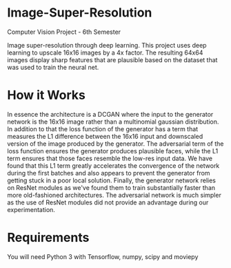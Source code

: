 # Image-Super-Resolution
Computer Vision Project - 6th Semester


Image super-resolution through deep learning. This project uses deep learning to upscale 16x16 images by a 4x factor. The resulting 64x64 images display sharp features that are plausible based on the dataset that was used to train the neural net.


# How it Works
In essence the architecture is a DCGAN where the input to the generator network is the 16x16 image rather than a multinomial gaussian distribution.
In addition to that the loss function of the generator has a term that measures the L1 difference between the 16x16 input and downscaled version of the image produced by the generator.
The adversarial term of the loss function ensures the generator produces plausible faces, while the L1 term ensures that those faces resemble the low-res input data. We have found that this L1 term greatly accelerates the convergence of the network during the first batches and also appears to prevent the generator from getting stuck in a poor local solution.
Finally, the generator network relies on ResNet modules as we've found them to train substantially faster than more old-fashioned architectures. The adversarial network is much simpler as the use of ResNet modules did not provide an advantage during our experimentation.

# Requirements
You will need Python 3 with Tensorflow, numpy, scipy and moviepy

